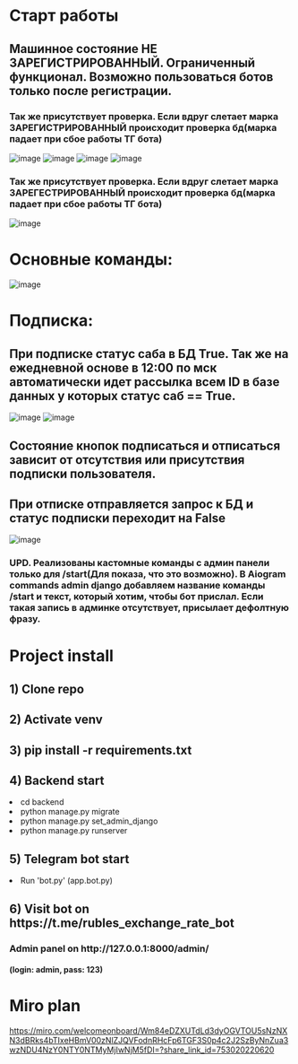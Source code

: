 <h1>Старт работы</h1>
<h2>Машинное состояние НЕ ЗАРЕГИСТРИРОВАННЫЙ. Ограниченный функционал. Возможно пользоваться ботов только после регистрации.</h2>
<h3>Так же присутствует проверка. Если вдруг слетает марка ЗАРЕГИСТРИРОВАННЫЙ происходит проверка бд(марка падает при сбое работы ТГ бота)</h3>

![image](https://github.com/petrovkarmm/rubles_exchange_rate/assets/139163328/4e29b151-c774-4e24-9a68-e5b74a23dd49)
![image](https://github.com/petrovkarmm/rubles_exchange_rate/assets/139163328/43b60b81-a365-4fd6-a46d-19146861f239)
![image](https://github.com/petrovkarmm/rubles_exchange_rate/assets/139163328/51b319be-5a0e-480f-9a5d-b38606ad80db)
![image](https://github.com/petrovkarmm/rubles_exchange_rate/assets/139163328/f0e88282-b5d7-4014-9ea9-bcdf8984e461)

<h3>Так же присутствует проверка. Если вдруг слетает марка ЗАРЕГЕСТРИРОВАННЫЙ происходит проверка бд(марка падает при сбое работы ТГ бота)</h3>

![image](https://github.com/petrovkarmm/rubles_exchange_rate/assets/139163328/1886ef5d-bef3-4c02-aa2c-6842b4328d28)

<h1>Основные команды: </h1>

![image](https://github.com/petrovkarmm/rubles_exchange_rate/assets/139163328/8de5b81e-6ff9-4988-a6a1-0dc2e6786011)

<h1>Подписка: </h1>
<h2>При подписке статус саба в БД True. Так же на ежедневной основе в 12:00 по мск автоматически идет рассылка всем ID в базе данных у которых статус саб == True.</h2>

![image](https://github.com/petrovkarmm/rubles_exchange_rate/assets/139163328/3a6318e6-ecd7-40bb-a217-530fe5227752)
![image](https://github.com/petrovkarmm/rubles_exchange_rate/assets/139163328/c95017e6-d961-4c65-8881-124ec8435848)

<h2>Состояние кнопок подписаться и отписаться зависит от отсутствия или присутствия подписки пользователя.</h2>
<h2>При отписке отправляется запрос к БД и статус подписки переходит на False</h2>

![image](https://github.com/petrovkarmm/rubles_exchange_rate/assets/139163328/a7bf66b7-da76-4c07-96be-4709ddf7c2ef)

<h3>UPD. Реализованы кастомные команды с админ панели только для /start(Для показа, что это возможно). В Aiogram commands admin django добавляем название команды /start и текст, который хотим, чтобы бот прислал. Если такая запись в админке отсутствует, присылает дефолтную фразу.</h3>


<h1>Project install</h1>

<h2>1) Clone repo</h2>
<h2>2) Activate venv</h2>
<h2>3) pip install -r requirements.txt</h2>

<h2>4) Backend start</h2>

<li>cd backend</li>
<li>python manage.py migrate</li>
<li>python manage.py set_admin_django</li>
<li>python manage.py runserver</li>

<h2>5) Telegram bot start</h2>
<li>Run 'bot.py' (app.bot.py)</li>

<h2>6) Visit bot on https://t.me/rubles_exchange_rate_bot</h2>

<h3>Admin panel on http://127.0.0.1:8000/admin/</h3>
<h4>(login: admin, pass: 123)</h4>


<h1>Miro plan</h1>

https://miro.com/welcomeonboard/Wm84eDZXUTdLd3dyOGVTOU5sNzNXN3dBRks4bTIxeHBmV00zNlZJQVFodnRHcFp6TGF3S0p4c2J2SzByNnZua3wzNDU4NzY0NTY0NTMyMjIwNjM5fDI=?share_link_id=753020220620
